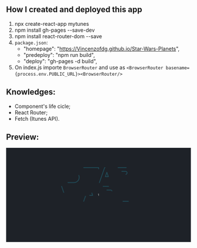 ## How I created and deployed this app

1. npx create-react-app mytunes
2. npm install gh-pages --save-dev
3. npm install react-router-dom --save
4. `package.json`:
	- "homepage": "https://Vincenzofdg.github.io/Star-Wars-Planets",
	- "predeploy": "npm run build",
	- "deploy": "gh-pages -d build",
5. On index.js importe `BrowserRouter` and use as `<BrowserRouter basename={process.env.PUBLIC_URL}><BrowserRouter/>`

## Knowledges:

 - Component's life cicle;
 - React Router;
 - Fetch (Itunes API).

## Preview:

![image](preview.gif)
